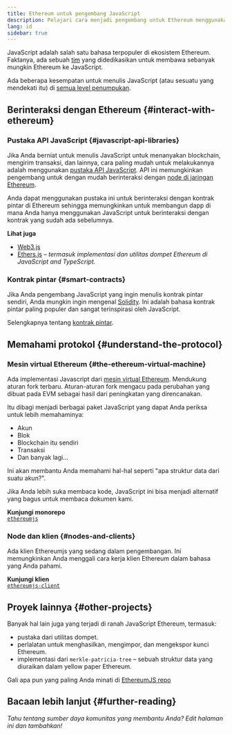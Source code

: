 ```yaml
---
title: Ethereum untuk pengembang JavaScript
description: Pelajari cara menjadi pengembang untuk Ethereum menggunakan proyek dan peralatan berbasis JavaScript.
lang: id
sidebar: true
---
```


JavaScript adalah salah satu bahasa terpopuler di ekosistem Ethereum. Faktanya, ada sebuah [tim](https://github.com/ethereumjs) yang didedikasikan untuk membawa sebanyak mungkin Ethereum ke JavaScript.

Ada beberapa kesempatan untuk menulis JavaScript (atau sesuatu yang mendekati itu) di [semua level penumpukan](/developers/docs/ethereum-stack/).

## Berinteraksi dengan Ethereum {#interact-with-ethereum}

### Pustaka API JavaScript {#javascript-api-libraries}

Jika Anda berniat untuk menulis JavaScript untuk menanyakan blockchain, mengirim transaksi, dan lainnya, cara paling mudah untuk melakukannya adalah menggunakan [pustaka API JavaScript](/developers/docs/apis/javascript/). API ini memungkinkan pengembang untuk dengan mudah berinteraksi dengan [node di jaringan Ethereum](/developers/docs/nodes-and-clients/).

Anda dapat menggunakan pustaka ini untuk berinteraksi dengan kontrak pintar di Ethereum sehingga memungkinkan untuk membangun dapp di mana Anda hanya menggunakan JavaScript untuk berinteraksi dengan kontrak yang sudah ada sebelumnya.

**Lihat juga**

- [Web3.js](https://web3js.readthedocs.io/)
- [Ethers.js](https://docs.ethers.io/) _– termasuk implementasi dan utilitas dompet Ethereum di JavaScript and TypeScript._

### Kontrak pintar {#smart-contracts}

Jika Anda pengembang JavaScript yang ingin menulis kontrak pintar sendiri, Anda mungkin ingin mengenal [Solidity](https://solidity.readthedocs.io). Ini adalah bahasa kontrak pintar paling populer dan sangat terinspirasi oleh JavaScript.

Selengkapnya tentang [kontrak pintar](/developers/docs/smart-contracts/).

## Memahami protokol {#understand-the-protocol}

### Mesin virtual Ethereum {#the-ethereum-virtual-machine}

Ada implementasi Javascript dari [mesin virtual Ethereum](/en/developers/docs/evm/). Mendukung aturan fork terbaru. Aturan-aturan fork mengacu pada perubahan yang dibuat pada EVM sebagai hasil dari peningkatan yang direncanakan.

Itu dibagi menjadi berbagai paket JavaScript yang dapat Anda periksa untuk lebih memahaminya:

- Akun
- Blok
- Blockchain itu sendiri
- Transaksi
- Dan banyak lagi...

Ini akan membantu Anda memahami hal-hal seperti "apa struktur data dari suatu akun?".

Jika Anda lebih suka membaca kode, JavaScript ini bisa menjadi alternatif yang bagus untuk membaca dokumen kami.

**Kunjungi monorepo**  
[`ethereumjs`](https://github.com/ethereumjs/ethereumjs-vm)

### Node dan klien {#nodes-and-clients}

Ada klien Ethereumjs yang sedang dalam pengembangan. Ini memungkinkan Anda menggali cara kerja klien Ethereum dalam bahasa yang Anda pahami.

**Kunjungi klien**  
[`ethereumjs-client`](https://github.com/ethereumjs/ethereumjs-client)

## Proyek lainnya {#other-projects}

Banyak hal lain juga yang terjadi di ranah JavaScript Ethereum, termasuk:

- pustaka dari utilitas dompet.
- perlalatan untuk menghasilkan, mengimpor, dan mengekspor kunci Ethereum.
- implementasi dari `merkle-patricia-tree` – sebuah struktur data yang diuraikan dalam yellow paper Ethereum.

Gali apa pun yang paling Anda minati di [EthereumJS repo](https://github.com/ethereumjs)

## Bacaan lebih lanjut {#further-reading}

_Tahu tentang sumber daya komunitas yang membantu Anda? Edit halaman ini dan tambahkan!_

